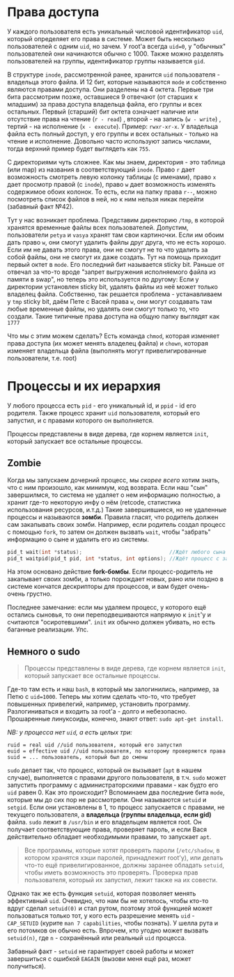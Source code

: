 # Права доступа

У каждого пользователя есть уникальный числовой идентификатор `uid`, который определяет его права в системе.
Может быть несколько пользователей с одним `uid`, но зачем.
У root'a всегда `uid=0`, у "обычных" пользователей они начинаются обычно с 1000.
Также можно разделять пользователей на группы, идентификатор группы называется `gid`.

В структуре `inode`, рассмотренной ранее, хранится `uid` пользователя - владельца этого файла. И 12 бит, которые называются `mode` и собственно являются правами доступа.
Они разделены на 4 октета.
Первые три бита рассмотрим позже, оставшиеся 9 отвечают (от старших к младшим) за права доступа владельца файла, его группы и всех остальных.
Первый (старший) бит октета означает наличие или отсутствие права на чтение (`r - read`) , второй - на запись (`w - write`) , тертий - на исполнение (`x - execute`).
Пример: `rwxr-xr-x`. У владельца файла есть полный доступ, у его группы и всех остальных - только на чтение и исполнение.
Довольно часто используют запись числами, тогда верхний пример будет выглядеть как `755`.

С директориями чуть сложнее. Как мы знаем, директория - это таблица (или map) из названия в соответствующий `inode`.
Право `r` дает возможность смотреть левую колонку таблицы (с именами), право `x` дает просмотр правой (с `inode`), право `w` дает возможность изменять содержимое обоих колонок.
То есть, если на папку права `r--`, можно посмотреть список файлов в ней, но к ним нельзя никак перейти (забавный факт №42).

Тут у нас возникает проблема. Представим директорию `/tmp`, в которой хранятся временные файлы всех пользователей.
Допустим, пользователи `petya` и `vasya` хранят там свои картиночки. Если им обоим дать право `w`, они смогут удалить файлы друг друга, что не есть хорошо. Если им не давать этого права, они не смогут не то что удалить за собой файлы, они не смогут их даже создать.
Тут на помощь приходит первый октет в `mode`. Его последний бит называется sticky bit. Раньше от отвечал за что-то вроде "запрет выгружения исполняемого файла из памяти в swap", но теперь это используется по другому:
Если у директории установлен sticky bit, удалять файлы из неё может только владелец файла. Собственно, так решается проблема - устанавливаем у `tmp` sticky bit, даём Пете с Васей права `w`, они могут создавать там любые временные файлы, но удалять они смогут только то, что создали.
Такие типичные права доступа на общую папку выглядят как `1777`

Что мы с этим можем сделать? Есть команда `chmod`, которая изменяет права доступа (их может менять владелец файла) и `chown`, которая изменяет владельца файла (выполнять могут привелигированные пользователи, т.е. root)

# Процессы и их иерархия

У любого процесса есть `pid` - его уникальный id, и `ppid` - id его родителя. Также процесс хранит `uid` пользователя, который его запустил, и с правами которого он выполняется.

Процессы представлены в виде дерева, где корнем является `init`, который запускает все остальные процессы.

## Zombie

Когда мы запускаем дочерний процесс, мы _скорее всего_ хотим знать, что с ним произошло, как минимум, код возврата.
Если наш "сын" завершилмся, то система не удаляет о нем информацию полностью, а хранит где-то некоторую инфу о нём (retcode, статистика использования ресурсов, и.т.д.)
Такие завершившиеся, но не удаленные процессы и называются **зомби**. Правила гласят, что родитель должен сам закапывать своих зомби.
Например, если родитель создал процесс с помощью `fork`, то затем он должен вызвать `wait`, чтобы "забрать" информацию о сыне и удалить его из системы.

```c
pid_t wait(int *status);                            //Ждёт любого сына
pid_t waitpid(pid_t pid, int *status, int options); //Ждёт процесс с заданным pid
```

На этом основано действие **fork-бомбы**. Если процесс-родитель не закапывает своих зомби, а только порождает новых, рано или поздно в системе кончатся дескрипторы для процессов, и вам будет очень-очень грустно.

Последнее замечание: если мы удаляем процесс, у которого ещё остались сыновья, то они переподвешиваются напрямую к `init`'у и считаются "осиротевшими". `init` их обычно должен убивать, но есть баганные реализации. Упс.

## Немного о sudo

> Процессы представлены в виде дерева, где корнем является `init`, который запускает все остальные процессы.

Где-то там есть и наш `bash`, в который мы залогинились, например, за Петю с `uid=1000`.
Теперь мы хотим сделать что-то, что требует повышенных привелегий, например, установить программу. Разлогиниваться и входить за root'a - долго и небезопасно.
Прошаренные линуксоиды, конечно, знают ответ: `sudo apt-get install`.

*NB:
у процесса нет `uid`, а есть целых три:*

    ruid = real uid //uid пользователя, который его запустил
    euid = effective uid //uid пользователя, по которому проверяются права
    suid = ... пользователь, который был до смены

`sudo` делает так, что процесс, который он вызывает (`apt` в нашем случае), выполняется с правами другого пользователя, в т.ч. `sudo` может запустить программу с администраторскими правами - как будто его `uid` равен 0.
Как это происходит? Вспоминаем два последние бита `mode`, которые мы до сих пор не рассмотрели. Они называются `setuid` и `setgid`. Если они установлены в 1, то процесс запускается с правами, не текущего пользователя, а **владельца (группы владельца, если gid)** файла.
`sudo` лежит в `/usr/bin` и его владельцем является root. Он получает соответствующие права, проверяет пароль, и если Вася действительно обладает необходимыми правами, то запускает `apt`.
> Все программы, которые хотят проверять пароли (`/etc/shadow`, в котором хранятся хэши паролей, принадлежит root'у), или делать что-то ещё привелигированное, должны заранее обладать `setuid`, чтобы иметь возможность это проверять.
Проверка прав пользователя, который их запустил, лежит также на их совести.

Однако так же есть функция `setuid`, которая позволяет менять эффективный `uid`.
Очевидно, что нам бы не хотелось, чтобы кто-то вдруг сделал `setuid(0)` и стал рутом, поэтому этой функцией может пользоваться только тот, у кого есть разрешение менять `uid` - `CAP_SETUID` (курите `man 7 capabilities`, чтобы познать).
У шелла рута и его потомков он обычно есть.
Впрочем, кто угодно может вызвать `setuid(n)`, где `n` - сохранённый или реальный `uid` процесса.

Забавный факт - `setuid` не гарантирует своей работы и может завершиться с ошибкой `EAGAIN` (вызови меня ещё раз, может получиться).
